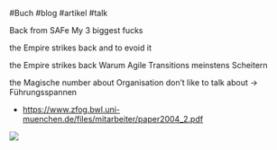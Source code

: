 #Buch #blog #artikel #talk

Back from SAFe
My 3 biggest fucks

the Empire strikes back and to evoid it

the Empire strikes back
Warum Agile Transitions meinstens Scheitern 

the Magische number about Organisation don’t like to talk about -> Führungsspannen

- https://www.zfog.bwl.uni-muenchen.de/files/mitarbeiter/paper2004_2.pdf

![](Bildschirmfoto%202021-09-01%20um%2012.32.09.png)